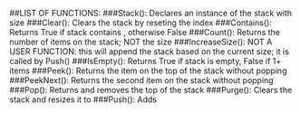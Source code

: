 ##LIST OF FUNCTIONS:
###Stack(<int>):
Declares an instance of the stack with size <int>
###Clear():
Clears the stack by reseting the index
###Contains(<object>):
Returns True if stack contains <object>, otherwise False
###Count():
Returns the number of items on the stack; NOT the size
###IncreaseSize():
NOT A USER FUNCTION: this will append the stack based on the current size; it is called by Push()
###IsEmpty():
Returns True if stack is empty, False if 1+ items
###Peek():
Returns the item on the top of the stack without popping
###PeekNext():
Returns the second item on the stack without popping
###Pop():
Returns and removes the top of the stack
###Purge(<int>):
Clears the stack and resizes it to <int>
###Push(<object>):
Adds <object> to the top of the stack
###RemoveAll(<object>):
Removes ALL OCCURRENCES, regardless of order, of <object> from the stack
###ToString():
Outputs the contents of the stack to a string
